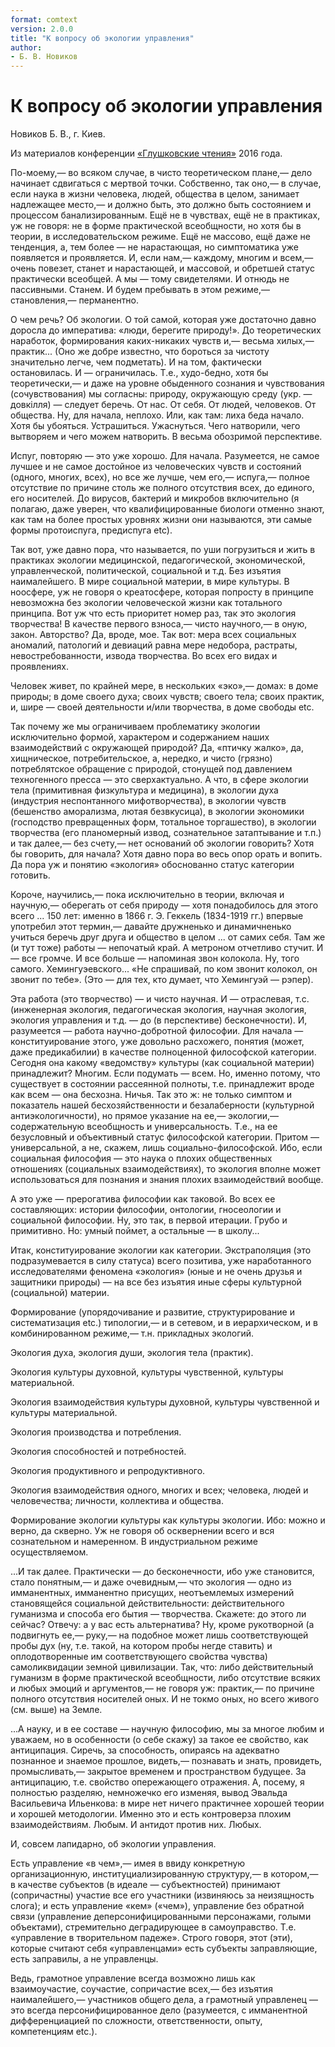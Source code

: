 ```yaml
---
format: comtext
version: 2.0.0
title: "К вопросу об экологии управления"
author:
- Б. В. Новиков
---
```


# К вопросу об экологии управления

Новиков Б. В., г. Киев.

Из материалов конференции [«Глушковские чтения»](index.md) 2016 года.

По-моему,— во всяком случае, в чисто теоретическом плане,— дело начинает сдвигаться с мертвой точки. Собственно, так оно,— в случае, если наука в жизни человека, людей, общества в целом, занимает надлежащее место,— и должно быть, это должно быть состоянием и процессом банализированным. Ещё не в чувствах, ещё не в практиках, уж не говоря: не в форме практической всеобщности, но хотя бы в теории, в исследовательском режиме. Ещё не массово, ещё даже не тенденция, а, тем более — не нарастающая, но симптоматика уже появляется и проявляется. И, если нам,— каждому, многим и всем,— очень повезет, станет и нарастающей, и массовой, и обретшей статус практически всеобщей. А мы — тому свидетелями. И отнюдь не пассивными. Станем. И будем пребывать в этом режиме,— становления,— перманентно.

О чем речь? Об экологии. О той самой, которая уже достаточно давно доросла до императива: «люди, берегите природу!». До теоретических наработок, формирования каких-никаких чувств и,— весьма хилых,— практик... (Оно же добре известно, что бороться за чистоту значительно легче, чем подметать). И на том, фактически остановилась. И — ограничилась. Т.е., худо-бедно, хотя бы теоретически,— и даже на уровне обыденного сознания и чувствования (сочувствования) мы согласны: природу, окружающую среду (укр. — довкілля) — следует беречь. От нас. От себя. От людей, человеков. От общества. Ну, для начала, неплохо. Или, как там: лиха беда начало. Хотя бы убояться. Устрашиться. Ужаснуться. Чего натворили, чего вытворяем и чего можем натворить. В весьма обозримой перспективе.

Испуг, повторяю — это уже хорошо. Для начала. Разумеется, не самое лучшее и не самое достойное из человеческих чувств и состояний (одного, многих, всех), но все же лучше, чем его,— испуга,— полное отсутствие по причине столь же полного отсутствия всех, до единого, его носителей. До вирусов, бактерий и микробов включительно (я полагаю, даже уверен, что квалифицированные биологи отменно знают, как там на более простых уровнях жизни они называются, эти самые формы протоиспуга, предиспуга etс).

Так вот, уже давно пора, что называется, по уши погрузиться и жить в практиках экологии медицинской, педагогической, экономической, управленческой, политической, социальной и т.д. Без изъятия наималейшего. В мире социальной материи, в мире культуры. В ноосфере, уж не говоря о креатосфере, которая попросту в принципе невозможна без экологии человеческой жизни как тотального принципа. Вот уж что есть приоритет номер раз, так это экология творчества! В качестве первого взноса,— чисто научного,— в оную, закон. Авторство? Да, вроде, мое. Так вот: мера всех социальных аномалий, патологий и девиаций равна мере недобора, растраты, невостребованности, извода творчества. Во всех его видах и проявлениях.

Человек живет, по крайней мере, в нескольких «эко»,— домах: в доме природы; в доме своего духа; своих чувств; своего тела; своих практик, и, шире — своей деятельности и/или творчества, в доме свободы etc.

Так почему же мы ограничиваем проблематику экологии исключительно формой, характером и содержанием наших взаимодействий с окружающей природой? Да, «птичку жалко», да, хищническое, потребительское, а, нередко, и чисто (грязно) потреблятское обращение с природой, стонущей под давлением техногенного пресса — это сверхактуально. А что, в сфере экологии тела (примитивная физкультура и медицина), в экологии духа (индустрия неспонтанного мифотворчества), в экологии чувств (бешенство аморализма, лютая безвкусица), в экологии экономики (господство превращенных форм, тотальное торгашество), в экологии творчества (его планомерный извод, сознательное затаптывание и т.п.) и так далее,— без счету,— нет оснований об экологии говорить? Хотя бы говорить, для начала? Хотя давно пора во весь опор орать и вопить. Да пора уж и понятию «экология» обоснованно статус категории готовить.

Короче, научились,— пока исключительно в теории, включая и научную,— оберегать от себя природу — хотя понадобилось для этого всего ... 150 лет: именно в 1866 г. Э. Геккель (1834-1919 гг.) впервые употребил этот термин,— давайте дружненько и динамичненько учиться беречь друг друга и общество в целом ... от самих себя. Там же (и тут тоже) работы — непочатый край. А метроном отчетливо стучит. И — все громче. И все больше — напоминая звон колокола. Ну, того самого. Хемингуэевского... «Не спрашивай, по ком звонит колокол, он звонит по тебе». (Это — для тех, кто думает, что Хемингуэй — рэпер).

Эта работа (это творчество) — и чисто научная. И — отраслевая, т.с. (инженерная экология, педагогическая экология, научная экология, экология управления и т.д. — до (в перспективе) бесконечности). И, разумеется — работа научно-добротной философии. Для начала — конституирование этого, уже довольно расхожего, понятия (может, даже предикабилии) в качестве полноценной философской категории. Сегодня она какому «ведомству» культуры (как социальной материи) принадлежит? Многим. Если подумать — всем. Но, именно потому, что существует в состоянии рассеянной полноты, т.е. принадлежит вроде как всем — она бесхозна. Ничья. Так это ж: не только симптом и показатель нашей бесхозяйственности и безалаберности (культурной антиэкологичности), но прямое указание на ее,— экологии,— содержательную всеобщность и универсальность. Т.е., на ее безусловный и объективный статус философской категории. Притом — универсальной, а не, скажем, лишь социально-философской. Ибо, если социальная философия — это наука о плохих общественных отношениях (социальных взаимодействиях), то экология вполне может использоваться для познания и знания плохих взаимодействий вообще.

А это уже — прерогатива философии как таковой. Во всех ее составляющих: истории философии, онтологии, гносеологии и социальной философии. Ну, это так, в первой итерации. Грубо и примитивно. Но: умный поймет, а остальные — в школу...

Итак, конституирование экологии как категории. Экстраполяция (это подразумевается в силу статуса) всего позитива, уже наработанного исследователями феномена «экология» (юные и не очень друзья и защитники природы) — на все без изъятия иные сферы культурной (социальной) материи.

Формирование (упорядочивание и развитие, структурирование и систематизация etc.) типологии,— и в сетевом, и в иерархическом, и в комбинированном режиме,— т.н. прикладных экологий.

Экология духа, экология души, экология тела (практик).

Экология культуры духовной, культуры чувственной, культуры материальной.

Экология взаимодействия культуры духовной, культуры чувственной и культуры материальной.

Экология производства и потребления.

Экология способностей и потребностей.

Экология продуктивного и репродуктивного.

Экология взаимодействия одного, многих и всех; человека, людей и человечества; личности, коллектива и общества.

Формирование экологии культуры как культуры экологии. Ибо: можно и верно, да скверно. Уж не говоря об осквернении всего и вся сознательном и намеренном. В индустриальном режиме осуществляемом.

...И так далее. Практически — до бесконечности, ибо уже становится, стало понятным,— и даже очевидным,— что экология — одно из имманентных, имманентно присущих, неотъемлемых измерений становящейся социальной действительности: действительного гуманизма и способа его бытия — творчества. Скажете: до этого ли сейчас? Отвечу: а у вас есть альтернатива? Ну, кроме рукотворной (а подвигнуть ее,— руку,— на подобное может лишь соответствующей пробы дух (ну, т.е. такой, на котором пробы негде ставить) и оплодотворенные им соответствующего свойства чувства) самоликвидации земной цивилизации. Так, что: либо действительный гуманизм в форме практической всеобщности, либо отсутствие всяких и любых эмоций и аргументов,— не говоря уж: практик,— по причине полного отсутствия носителей оных. И не токмо оных, но всего живого (см. выше) на Земле.

...А науку, и в ее составе — научную философию, мы за многое любим и уважаем, но в особенности (о себе скажу) за такое ее свойство, как антиципация. Сиречь, за способность, опираясь на адекватно познанное и знаемое прошлое, видеть,— познавать и знать, провидеть, промысливать,— закрытое временем и пространством будущее. За антиципацию, т.е. свойство опережающего отражения. А, посему, я полностью разделяю, немножечко его изменяя, вывод Эвальда Васильевича Ильенкова: в мире нет ничего практичнее хорошей теории и хорошей методологии. Именно это и есть контроверза плохим взаимодействиям. Любым. И антидот против них. Любых.

И, совсем лапидарно, об экологии управления.

Есть управление «в чем»,— имея в ввиду конкретную организационную, институциализированную структуру,— в котором,— в качестве субъектов (в идеале — субъектностей) принимают (сопричастны) участие все его участники (извиняюсь за неизящность слога); и есть управление «кем» («чем»), управление без обратной связи (управление деперсонифицированными персонажами, голыми объектами), стремительно деградирующее в самоуправство. Т.е. «управление в творительном падеже». Строго говоря, этот (эти), которые считают себя «управленцами» есть субъекты заправляющие, есть заправилы, а не управленцы.

Ведь, грамотное управление всегда возможно лишь как взаимоучастие, соучастие, сопричастие всех,— без изъятия наималейшего,— участников общего дела, а грамотный управленец — это всегда персонифицированное дело (разумеется, с имманентной дифференциацией по сложности, ответственности, опыту, компетенциям etc.).
